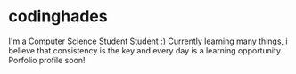 # codinghades
I'm a Computer Science Student
Student :)
Currently learning many things, i believe that consistency is the key and every day is a learning opportunity.
Porfolio profile soon!

